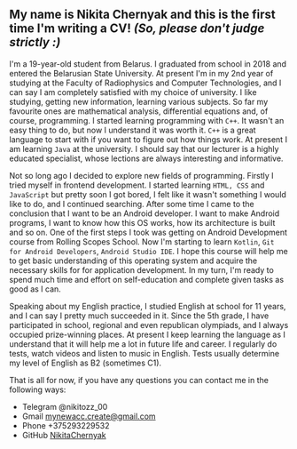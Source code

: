 ## My name is Nikita Chernyak and this is the first time I'm writing a CV! *(So, please don't judge strictly :)*

I'm a 19-year-old student from Belarus. I graduated from school in 2018 and entered the Belarusian State University. At present I'm in my 2nd year of studying at the Faculty of Radiophysics and Computer Technologies, and I can say I am completely satisfied with my choice of university. I like studying, getting new information, learning various subjects. So far my favourite ones are mathematical analysis, differential equations and, of course, programming. I started learning programming with `C++`. It wasn't an easy thing to do, but now I understand it was worth it. `C++` is a great language to start with if you want to figure out how things work. At present I am learning `Java` at the university. I should say that our lecturer is a highly educated specialist, whose lections are always interesting and informative. 

Not so long ago I decided to explore new fields of programming. Firstly I tried myself in frontend development. I started learning `HTML, CSS` and `JavaScript` but pretty soon I got bored, I felt like it wasn't something I would like to do, and I continued searching. After some time I came to the conclusion that I want to be an Android developer. I want to make Android programs, I want to know how this OS works, how its architecture is built and so on. One of the first steps I took was getting on Android Development course from Rolling Scopes School. Now I'm starting to learn `Kotlin`, `Git for Android Developers`, `Android Studio IDE`. I hope this course will help me to get basic understanding of this operating system and acquire the necessary skills for for application development. In my turn, I'm ready to spend much time and effort on self-education and complete given tasks as good as I can.

Speaking about my English practice, I studied English at school for 11 years, and I can say I pretty much succeeded in it. Since the 5th grade, I have participated in school, regional and even republican olympiads, and I always occupied prize-winning places. At present I keep learning the language as I understand that it will help me a lot in future life and career. I regularly do tests, watch videos and listen to music in English. Tests usually determine my level of English as B2 (sometimes C1).

That is all for now, if you have any questions you can contact me in the following ways:
* Telegram @nikitozz_00
* Gmail mynewacc.create@gmail.com
* Phone +375293229532
* GitHub [NikitaChernyak](https://github.com/NikitaChernyak)
